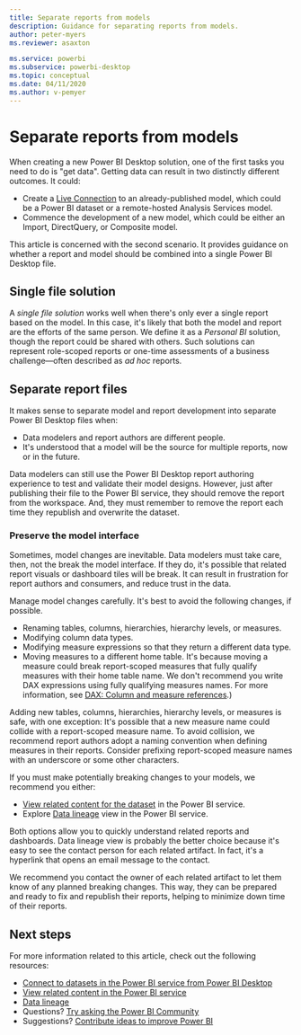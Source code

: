 ```yaml
---
title: Separate reports from models
description: Guidance for separating reports from models.
author: peter-myers
ms.reviewer: asaxton

ms.service: powerbi
ms.subservice: powerbi-desktop
ms.topic: conceptual
ms.date: 04/11/2020
ms.author: v-pemyer
---
```


# Separate reports from models

When creating a new Power BI Desktop solution, one of the first tasks you need to do is "get data". Getting data can result in two distinctly different outcomes. It could:

- Create a [Live Connection](../desktop-report-lifecycle-datasets.md) to an already-published model, which could be a Power BI dataset or a remote-hosted Analysis Services model.
- Commence the development of a new model, which could be either an Import, DirectQuery, or Composite model.

This article is concerned with the second scenario. It provides guidance on whether a report and model should be combined into a single Power BI Desktop file.

## Single file solution

A _single file solution_ works well when there's only ever a single report based on the model. In this case, it's likely that both the model and report are the efforts of the same person. We define it as a _Personal BI_ solution, though the report could be shared with others. Such solutions can represent role-scoped reports or one-time assessments of a business challenge—often described as _ad hoc_ reports.

## Separate report files

It makes sense to separate model and report development into separate Power BI Desktop files when:

- Data modelers and report authors are different people.
- It's understood that a model will be the source for multiple reports, now or in the future.

Data modelers can still use the Power BI Desktop report authoring experience to test and validate their model designs. However, just after publishing their file to the Power BI service, they should remove the report from the workspace. And, they must remember to remove the report each time they republish and overwrite the dataset.

### Preserve the model interface

Sometimes, model changes are inevitable. Data modelers must take care, then, not the break the model interface. If they do, it's possible that related report visuals or dashboard tiles will be break. It can result in frustration for report authors and consumers, and reduce trust in the data.

Manage model changes carefully. It's best to avoid the following changes, if possible.

- Renaming tables, columns, hierarchies, hierarchy levels, or measures.
- Modifying column data types.
- Modifying measure expressions so that they return a different data type.
- Moving measures to a different home table. It's because moving a measure could break report-scoped measures that fully qualify measures with their home table name. We don't recommend you write DAX expressions using fully qualifying measures names. For more information, see [DAX: Column and measure references](dax-column-measure-references.md).)

Adding new tables, columns, hierarchies, hierarchy levels, or measures is safe, with one exception: It's possible that a new measure name could collide with a report-scoped measure name. To avoid collision, we recommend report authors adopt a naming convention when defining measures in their reports. Consider prefixing report-scoped measure names with an underscore or some other characters.

If you must make potentially breaking changes to your models, we recommend you either:

- [View related content for the dataset](../consumer/end-user-related.md#view-related-content-for-a-dataset) in the Power BI service.
- Explore [Data lineage](../collaborate-share/service-data-lineage.md) view in the Power BI service.

Both options allow you to quickly understand related reports and dashboards. Data lineage view is probably the better choice because it's easy to see the contact person for each related artifact. In fact, it's a hyperlink that opens an email message to the contact.

We recommend you contact the owner of each related artifact to let them know of any planned breaking changes. This way, they can be prepared and ready to fix and republish their reports, helping to minimize down time of their reports.

## Next steps

For more information related to this article, check out the following resources:

- [Connect to datasets in the Power BI service from Power BI Desktop](../desktop-report-lifecycle-datasets.md)
- [View related content in the Power BI service](../consumer/end-user-related.md)
- [Data lineage](../collaborate-share/service-data-lineage.md)
- Questions? [Try asking the Power BI Community](https://community.powerbi.com/)
- Suggestions? [Contribute ideas to improve Power BI](https://ideas.powerbi.com/)
